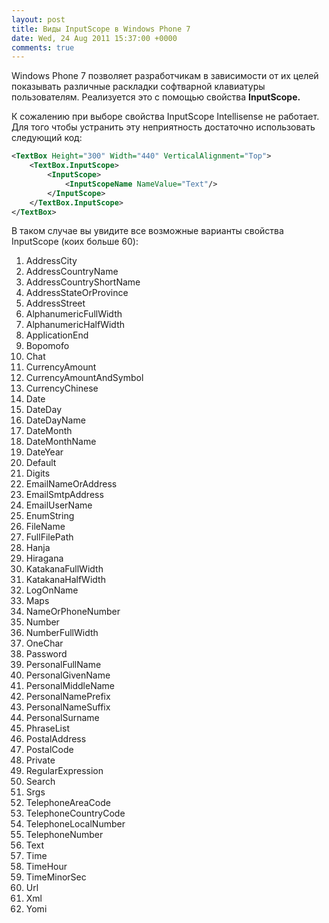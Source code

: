 ```yaml
---
layout: post
title: Виды InputScope в Windows Phone 7
date: Wed, 24 Aug 2011 15:37:00 +0000
comments: true
---
```


Windows Phone 7 позволяет разработчикам в зависимости от их целей показывать различные раскладки софтварной клавиатуры пользователям. Реализуется это c помощью свойства **InputScope.**

<TextBox Height="300" Width="440" VerticalAlignment="Top" InputScope="Text" />

К сожалению при выборе свойства InputScope Intellisense не работает. Для того чтобы устранить эту неприятность достаточно использовать следующий код:

``` xml Использование Input Scope
<TextBox Height="300" Width="440" VerticalAlignment="Top">
	<TextBox.InputScope>
		<InputScope>
			<InputScopeName NameValue="Text"/>
		</InputScope>
	</TextBox.InputScope>
</TextBox>
```

<!--more--> 


В таком случае вы увидите все возможные варианты свойства InputScope (коих больше 60):

1. AddressCity
2. AddressCountryName
3. AddressCountryShortName
4. AddressStateOrProvince
5. AddressStreet
6. AlphanumericFullWidth
7. AlphanumericHalfWidth
8. ApplicationEnd
9. Bopomofo
10. Chat
11. CurrencyAmount
12. CurrencyAmountAndSymbol
13. CurrencyChinese
14. Date
15. DateDay
16. DateDayName
17. DateMonth
18. DateMonthName
19. DateYear
20. Default
21. Digits
22. EmailNameOrAddress
23. EmailSmtpAddress
24. EmailUserName
25. EnumString
26. FileName
27. FullFilePath
28. Hanja
29. Hiragana
30. KatakanaFullWidth
31. KatakanaHalfWidth
32. LogOnName
33. Maps
34. NameOrPhoneNumber
35. Number
36. NumberFullWidth
37. OneChar
38. Password
39. PersonalFullName
40. PersonalGivenName
41. PersonalMiddleName
42. PersonalNamePrefix
43. PersonalNameSuffix
44. PersonalSurname
45. PhraseList
46. PostalAddress
47. PostalCode
48. Private
49. RegularExpression
50. Search
51. Srgs
52. TelephoneAreaCode
53. TelephoneCountryCode
54. TelephoneLocalNumber
55. TelephoneNumber
56. Text
57. Time
58. TimeHour
59. TimeMinorSec
60. Url
61. Xml
62. Yomi


